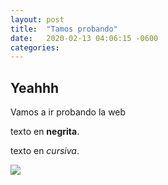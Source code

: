 ```yaml
---
layout: post
title:  "Tamos probando"
date:   2020-02-13 04:06:15 -0600
categories: 
---
```



## Yeahhh

Vamos a ir probando la web

texto en **negrita**.


texto en *cursiva*.




<img src="https://www.comprarbanderas.es/images/banderas/400/1624-espana-escudo-reyes-catolicos_400px.jpg">
